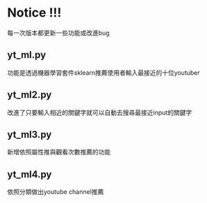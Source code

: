# Notice !!!
每一次版本都更新一些功能或改進bug

## yt_ml.py
功能是透過機器學習套件sklearn推薦使用者輸入最接近的十位youtuber

## yt_ml2.py
改進了只要輸入相近的關鍵字就可以自動去搜尋最接近input的關鍵字

## yt_ml3.py
新增依照屬性推與觀看次數推薦的功能

## yt_ml4.py
依照分類做出youtube channel推薦
